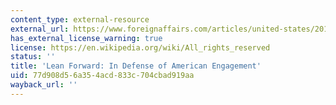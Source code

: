 ```yaml
---
content_type: external-resource
external_url: https://www.foreignaffairs.com/articles/united-states/2012-11-30/lean-forward
has_external_license_warning: true
license: https://en.wikipedia.org/wiki/All_rights_reserved
status: ''
title: 'Lean Forward: In Defense of American Engagement'
uid: 77d908d5-6a35-4acd-833c-704cbad919aa
wayback_url: ''
---
```

